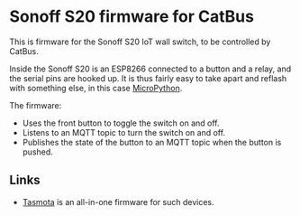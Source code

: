 # Sonoff S20 firmware for CatBus

This is firmware for the Sonoff S20 IoT wall switch, to be controlled by CatBus.

Inside the Sonoff S20 is an ESP8266 connected to a button and a relay, and the serial pins are hooked up.
It is thus fairly easy to take apart and reflash with something else, in this case [MicroPython](http://micropython.org/).

The firmware:

- Uses the front button to toggle the switch on and off.
- Listens to an MQTT topic to turn the switch on and off.
- Publishes the state of the button to an MQTT topic when the button is pushed.

## Links

- [Tasmota](https://github.com/arendst/Tasmota) is an all-in-one firmware for such devices.
